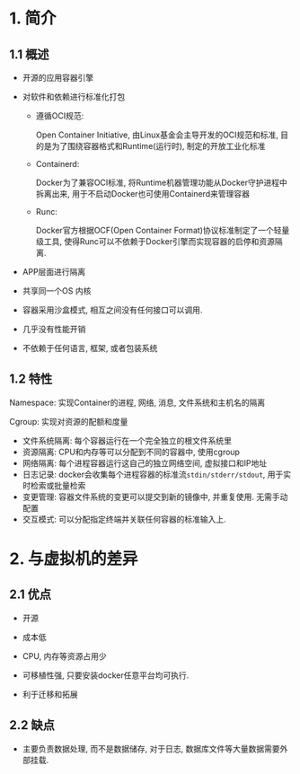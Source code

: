 # 1. 简介

## 1.1 概述

* 开源的应用容器引擎

* 对软件和依赖进行标准化打包

  * 遵循OCI规范:

    Open Container Initiative, 由Linux基金会主导开发的OCI规范和标准, 目的是为了围绕容器格式和Runtime(运行时), 制定的开放工业化标准

  * Containerd:

    Docker为了兼容OCI标准, 将Runtime机器管理功能从Docker守护进程中拆离出来, 用于不启动Docker也可使用Containerd来管理容器

  * Runc:

    Docker官方根据OCF(Open Container Format)协议标准制定了一个轻量级工具, 使得Runc可以不依赖于Docker引擎而实现容器的启停和资源隔离.

* APP层面进行隔离

* 共享同一个OS 内核

* 容器采用沙盒模式, 相互之间没有任何接口可以调用.

* 几乎没有性能开销

* 不依赖于任何语言, 框架, 或者包装系统

## 1.2 特性

Namespace: 实现Container的进程, 网络, 消息, 文件系统和主机名的隔离

Cgroup: 实现对资源的配额和度量

* 文件系统隔离: 每个容器运行在一个完全独立的根文件系统里
* 资源隔离: CPU和内存等可以分配到不同的容器中, 使用cgroup
* 网络隔离: 每个进程容器运行这自己的独立网络空间, 虚拟接口和IP地址
* 日志记录: docker会收集每个进程容器的标准流`stdin/stderr/stdout`, 用于实时检索或批量检索
* 变更管理: 容器文件系统的变更可以提交到新的镜像中, 并重复使用. 无需手动配置
* 交互模式: 可以分配指定终端并关联任何容器的标准输入上. 

# 2. 与虚拟机的差异

## 2.1 优点

* 开源
* 成本低

* CPU, 内存等资源占用少
* 可移植性强, 只要安装docker任意平台均可执行.
* 利于迁移和拓展

## 2.2 缺点

* 主要负责数据处理, 而不是数据储存, 对于日志, 数据库文件等大量数据需要外部挂载.

